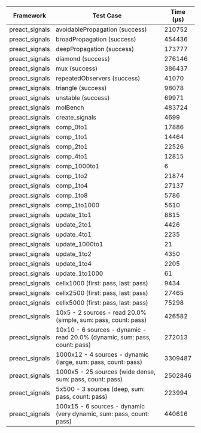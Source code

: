 | Framework | Test Case | Time (μs) |
| --- | --- | --- |
| preact_signals | avoidablePropagation (success) | 210752 |
| preact_signals | broadPropagation (success) | 454436 |
| preact_signals | deepPropagation (success) | 173777 |
| preact_signals | diamond (success) | 276146 |
| preact_signals | mux (success) | 386437 |
| preact_signals | repeatedObservers (success) | 41070 |
| preact_signals | triangle (success) | 98078 |
| preact_signals | unstable (success) | 69971 |
| preact_signals | molBench | 483724 |
| preact_signals | create_signals | 4699 |
| preact_signals | comp_0to1 | 17886 |
| preact_signals | comp_1to1 | 14464 |
| preact_signals | comp_2to1 | 22526 |
| preact_signals | comp_4to1 | 12815 |
| preact_signals | comp_1000to1 | 6 |
| preact_signals | comp_1to2 | 21874 |
| preact_signals | comp_1to4 | 27137 |
| preact_signals | comp_1to8 | 5786 |
| preact_signals | comp_1to1000 | 5610 |
| preact_signals | update_1to1 | 8815 |
| preact_signals | update_2to1 | 4426 |
| preact_signals | update_4to1 | 2235 |
| preact_signals | update_1000to1 | 21 |
| preact_signals | update_1to2 | 4350 |
| preact_signals | update_1to4 | 2205 |
| preact_signals | update_1to1000 | 61 |
| preact_signals | cellx1000 (first: pass, last: pass) | 9434 |
| preact_signals | cellx2500 (first: pass, last: pass) | 27465 |
| preact_signals | cellx5000 (first: pass, last: pass) | 75298 |
| preact_signals | 10x5 - 2 sources - read 20.0% (simple, sum: pass, count: pass) | 426582 |
| preact_signals | 10x10 - 6 sources - dynamic - read 20.0% (dynamic, sum: pass, count: pass) | 272013 |
| preact_signals | 1000x12 - 4 sources - dynamic (large, sum: pass, count: pass) | 3309487 |
| preact_signals | 1000x5 - 25 sources (wide dense, sum: pass, count: pass) | 2502846 |
| preact_signals | 5x500 - 3 sources (deep, sum: pass, count: pass) | 223994 |
| preact_signals | 100x15 - 6 sources - dynamic (very dynamic, sum: pass, count: pass) | 440616 |

